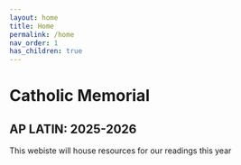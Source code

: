 ```yaml
---
layout: home
title: Home
permalink: /home
nav_order: 1
has_children: true
---
```


# Catholic Memorial
## AP LATIN: 2025-2026


This webiste will house resources for our readings this year
